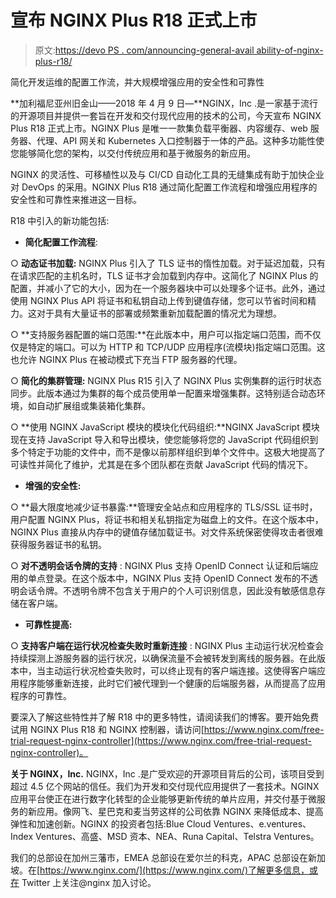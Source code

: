 # 宣布 NGINX Plus R18 正式上市

> 原文:[https://devo PS . com/announcing-general-avail ability-of-nginx-plus-r18/](https://devops.com/announcing-general-availability-of-nginx-plus-r18/)

简化开发运维的配置工作流，并大规模增强应用的安全性和可靠性

**加利福尼亚州旧金山——2018 年 4 月 9 日—**NGINX，Inc .是一家基于流行的开源项目并提供一套旨在开发和交付现代应用的技术的公司，今天宣布 NGINX Plus R18 正式上市。NGINX Plus 是唯一一款集负载平衡器、内容缓存、web 服务器、代理、API 网关和 Kubernetes 入口控制器于一体的产品。这种多功能性使您能够简化您的架构，以交付传统应用和基于微服务的新应用。

NGINX 的灵活性、可移植性以及与 CI/CD 自动化工具的无缝集成有助于加快企业对 DevOps 的采用。NGINX Plus R18 通过简化配置工作流程和增强应用程序的安全性和可靠性来推进这一目标。

R18 中引入的新功能包括:

*   **简化配置工作流程**:

○ **动态证书加载:** NGINX Plus 引入了 TLS 证书的惰性加载。对于延迟加载，只有在请求匹配的主机名时，TLS 证书才会加载到内存中。这简化了 NGINX Plus 的配置，并减小了它的大小，因为在一个服务器块中可以处理多个证书。此外，通过使用 NGINX Plus API 将证书和私钥自动上传到键值存储，您可以节省时间和精力。这对于具有大量证书的部署或频繁重新加载配置的情况尤为理想。

○ **支持服务器配置的端口范围:**在此版本中，用户可以指定端口范围，而不仅仅是特定的端口。可以为 HTTP 和 TCP/UDP 应用程序(流模块)指定端口范围。这也允许 NGINX Plus 在被动模式下充当 FTP 服务器的代理。

○ **简化的集群管理:** NGINX Plus R15 引入了 NGINX Plus 实例集群的运行时状态同步。此版本通过为集群的每个成员使用单一配置来增强集群。这特别适合动态环境，如自动扩展组或集装箱化集群。

○ **使用 NGINX JavaScript 模块的模块化代码组织:**NGINX JavaScript 模块现在支持 JavaScript 导入和导出模块，使您能够将您的 JavaScript 代码组织到多个特定于功能的文件中，而不是像以前那样组织到单个文件中。这极大地提高了可读性并简化了维护，尤其是在多个团队都在贡献 JavaScript 代码的情况下。

*   **增强的安全性:**

○ **最大限度地减少证书暴露:**管理安全站点和应用程序的 TLS/SSL 证书时，用户配置 NGINX Plus，将证书和相关私钥指定为磁盘上的文件。在这个版本中，NGINX Plus 直接从内存中的键值存储加载证书。对文件系统保密使得攻击者很难获得服务器证书的私钥。

○ **对不透明会话令牌的支持** : NGINX Plus 支持 OpenID Connect 认证和后端应用的单点登录。在这个版本中，NGINX Plus 支持 OpenID Connect 发布的不透明会话令牌。不透明令牌不包含关于用户的个人可识别信息，因此没有敏感信息存储在客户端。

*   **可靠性提高:**

○ **支持客户端在运行状况检查失败时重新连接** : NGINX Plus 主动运行状况检查会持续探测上游服务器的运行状况，以确保流量不会被转发到离线的服务器。在此版本中，当主动运行状况检查失败时，可以终止现有的客户端连接。这使得客户端应用程序能够重新连接，此时它们被代理到一个健康的后端服务器，从而提高了应用程序的可靠性。

要深入了解这些特性并了解 R18 中的更多特性，请阅读我们的博客。要开始免费试用 NGINX Plus R18 和 NGINX 控制器，请访问[https://www.nginx.com/free-trial-request-nginx-controller](https://www.nginx.com/free-trial-request-nginx-controller)。

**关于 NGINX，Inc.** NGINX，Inc .是广受欢迎的开源项目背后的公司，该项目受到超过 4.5 亿个网站的信任。我们为开发和交付现代应用提供了一套技术。NGINX 应用平台使正在进行数字化转型的企业能够更新传统的单片应用，并交付基于微服务的新应用。像网飞、星巴克和麦当劳这样的公司依靠 NGINX 来降低成本、提高弹性和加速创新。NGINX 的投资者包括:Blue Cloud Ventures、e.ventures、Index Ventures、高盛、MSD 资本、NEA、Runa Capital、Telstra Ventures。

我们的总部设在加州三藩市，EMEA 总部设在爱尔兰的科克，APAC 总部设在新加坡。在[https://www.nginx.com/](https://www.nginx.com/)了解更多信息，或在 Twitter 上关注@nginx 加入讨论。